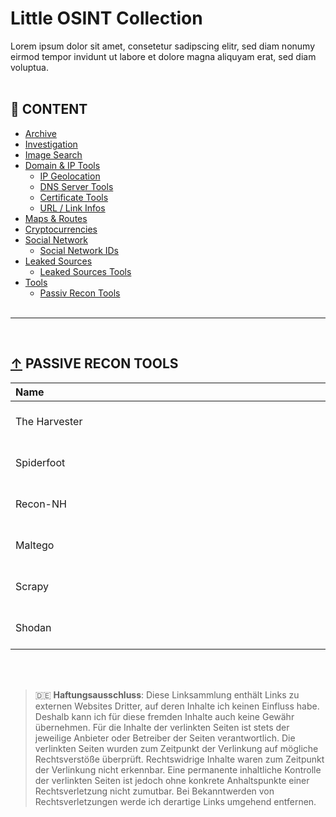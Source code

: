 <div id="top"></div>
<!--
*** Nothin to say here
-->

# Little OSINT Collection
Lorem ipsum dolor sit amet, consetetur sadipscing elitr, sed diam nonumy eirmod tempor invidunt ut labore et dolore magna aliquyam erat, sed diam voluptua.
<br/><br/>



## :file_folder: CONTENT

- [Archive](#-archive)
- [Investigation](#-investigation)
- [Image Search](#-image-search)
- [Domain & IP Tools](#-domain--ip-tools)
  - [IP Geolocation](#-ip-geolocation)
  - [DNS Server Tools](#-dns-server-tools)
  - [Certificate Tools](#-certificate-tools)
  - [URL / Link Infos](#-url--link-infos)
- [Maps & Routes](#-maps--routes)
- [Cryptocurrencies](#-cryptocurrencies)
- [Social Network](#-social-network)
  - [Social Network IDs](#-social-network-ids)
- [Leaked Sources](#-leaked-sources)
  - [Leaked Sources Tools](#-leaked-sources-tools)
- [Tools](#-tools)
  - [Passiv Recon Tools](#-passive-recon-tools)
<br/><br/>

---
<br/>

<style>
table th:first-of-type {
    width: 10%;
}
table th:nth-of-type(2) {
    width: 10%;
}
table th:nth-of-type(3) {
    width: 50%;
}
table th:nth-of-type(4) {
    width: 30%;
}
</style>

## [↑](#file_folder-content) PASSIVE RECON TOOLS


| <div style="width:500px">Name</div> | Link | Description |
| :-- | :-- | :-- |
| The Harvester | [Link](https://github.com/laramies/theHarvester "The Harvester") | List all new or modified files |
| Spiderfoot | [Link](https://www.spiderfoot.net/ "Spiderfoot") | List all new or modified files |
| Recon-NH | [Link](https://github.com/lanmaster53/recon-ng "SRecon-NG") | List all new or modified files |
| Maltego | [Link](https://www.maltego.com/ "Maltego") | List all new or modified files |
| Scrapy | [Link](https://scrapy.org/ "Scrapy") | List all new or modified files |
| Shodan | [Link](https://www.shodan.io/ "Shodan") | List all new or modified files |





<br/><br/>
> :de: **Haftungsausschluss**: Diese Linksammlung enthält Links zu externen Websites Dritter, auf deren Inhalte ich keinen Einfluss habe. Deshalb kann ich für diese fremden Inhalte auch keine Gewähr übernehmen. Für die Inhalte der verlinkten Seiten ist stets der jeweilige Anbieter oder Betreiber der Seiten verantwortlich. Die verlinkten Seiten wurden zum Zeitpunkt der Verlinkung auf mögliche Rechtsverstöße überprüft. Rechtswidrige Inhalte waren zum Zeitpunkt der Verlinkung nicht erkennbar. Eine permanente inhaltliche Kontrolle der verlinkten Seiten ist jedoch ohne konkrete Anhaltspunkte einer Rechtsverletzung nicht zumutbar. Bei Bekanntwerden von Rechtsverletzungen werde ich derartige Links umgehend entfernen.
